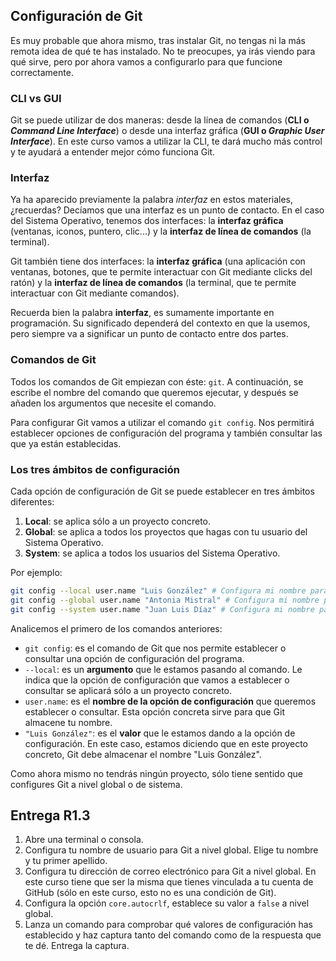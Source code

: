 ## Configuración de Git

Es muy probable que ahora mismo, tras instalar Git, no tengas ni la más remota idea de qué te has instalado. No te preocupes, ya irás viendo para qué sirve, pero por ahora vamos a configurarlo para que funcione correctamente.

### CLI vs GUI

Git se puede utilizar de dos maneras: desde la línea de comandos (**CLI o _Command Line Interface_**) o desde una interfaz gráfica (**GUI o _Graphic User Interface_**). En este curso vamos a utilizar la CLI, te dará mucho más control y te ayudará a entender mejor cómo funciona Git.

<div class="featured">
  <h3>Interfaz</h3>

Ya ha aparecido previamente la palabra _interfaz_ en estos materiales, ¿recuerdas? Decíamos que una interfaz es un punto de contacto. En el caso del Sistema Operativo, tenemos dos interfaces: la **interfaz gráfica** (ventanas, iconos, puntero, clic...) y la **interfaz de línea de comandos** (la terminal).

Git también tiene dos interfaces: la **interfaz gráfica** (una aplicación con ventanas, botones, que te permite interactuar con Git mediante clicks del ratón) y la **interfaz de línea de comandos** (la terminal, que te permite interactuar con Git mediante comandos).

Recuerda bien la palabra **interfaz**, es sumamente importante en programación. Su significado dependerá del contexto en que la usemos, pero siempre va a significar un punto de contacto entre dos partes.

</div>

### Comandos de Git

Todos los comandos de Git empiezan con éste: `git`. A continuación, se escribe el nombre del comando que queremos ejecutar, y después se añaden los argumentos que necesite el comando.

Para configurar Git vamos a utilizar el comando `git config`. Nos permitirá establecer opciones de configuración del programa y también consultar las que ya están establecidas.

### Los tres ámbitos de configuración

Cada opción de configuración de Git se puede establecer en tres ámbitos diferentes:

1. **Local**: se aplica sólo a un proyecto concreto.
2. **Global**: se aplica a todos los proyectos que hagas con tu usuario del Sistema Operativo.
3. **System**: se aplica a todos los usuarios del Sistema Operativo.

Por ejemplo:

```bash
git config --local user.name "Luis González" # Configura mi nombre para un proyecto concreto
git config --global user.name "Antonia Mistral" # Configura mi nombre para todos los proyectos de mi usuario del S.O.
git config --system user.name "Juan Luis Díaz" # Configura mi nombre para todos los usuarios del S.O.
```

Analicemos el primero de los comandos anteriores:

- `git config`: es el comando de Git que nos permite establecer o consultar una opción de configuración del programa.
- `--local`: es un **argumento** que le estamos pasando al comando. Le indica que la opción de configuración que vamos a establecer o consultar se aplicará sólo a un proyecto concreto.
- `user.name`: es el **nombre de la opción de configuración** que queremos establecer o consultar. Esta opción concreta sirve para que Git almacene tu nombre.
- `"Luis González"`: es el **valor** que le estamos dando a la opción de configuración. En este caso, estamos diciendo que en este proyecto concreto, Git debe almacenar el nombre "Luis González".

Como ahora mismo no tendrás ningún proyecto, sólo tiene sentido que configures Git a nivel global o de sistema.

## Entrega R1.3

1. Abre una terminal o consola.
2. Configura tu nombre de usuario para Git a nivel global. Elige tu nombre y tu primer apellido.
3. Configura tu dirección de correo electrónico para Git a nivel global. En este curso tiene que ser la misma que tienes vinculada a tu cuenta de GitHub (sólo en este curso, esto no es una condición de Git).
4. Configura la opción `core.autocrlf`, establece su valor a `false` a nivel global.
5. Lanza un comando para comprobar qué valores de configuración has establecido y haz captura tanto del comando como de la respuesta que te dé. Entrega la captura.
